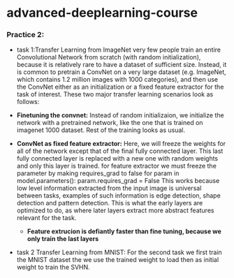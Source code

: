 # advanced-deeplearning-course


 ### Practice 2:
 - task 1:Transfer Learning from ImageNet
 very few people train an entire Convolutional Network from scratch (with random initialization), because it is relatively rare to have a dataset of sufficient size. Instead, it is common to pretrain a ConvNet on a very large dataset (e.g. ImageNet, which contains 1.2 million images with 1000 categories), and then use the ConvNet either as an initialization or a fixed feature extractor for the task of interest.
 These two major transfer learning scenarios look as follows:

 - **Finetuning the convnet:** Instead of random initializaion, we initialize the network with a pretrained network, like the one that is trained on imagenet 1000 dataset. Rest of the training looks as usual.
 - **ConvNet as fixed feature extractor:** Here, we will freeze the weights for all of the network except that of the final fully connected layer. This last fully connected layer is replaced with a new one with random weights and only this layer is trained.
 for feature extractor we must freeze the parameter by making requires_grad to false
 for param in model.parameters():
     param.requires_grad = False
  This works because low level information extracted from the input image is universal between tasks, examples of such information is edge detection,
  shape detection and pattern detection. This is what the early layers are optimized to do, as where later layers extract more abstract features relevant for the task.

   - **Feature extrucion is defiantly faster than fine tuning, because we only train the last layers**
- task 2 Transfer Learning from MNIST:
For the second task we first train the MNIST dataset the we use the trained weight to load then as initial weight to train the SVHN.

